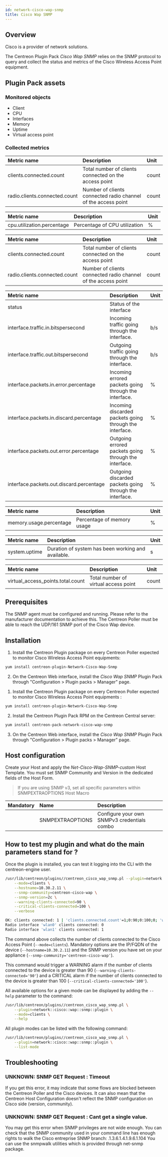 ```yaml
---
id: network-cisco-wap-snmp
title: Cisco Wap SNMP
---
```


## Overview

Cisco is a provider of network solutions.

The Centreon Plugin Pack _Cisco Wap SNMP_ relies on the SNMP protocol to query and collect the status and metrics of the Cisco Wireless Access Point equipment.

## Plugin Pack assets

### Monitored objects

- Client
- CPU
- Interfaces
- Memory
- Uptime
- Virtual access point

### Collected metrics

<!--DOCUSAURUS_CODE_TABS-->

<!--Clients-->

| Metric name                   | Description                                                   | Unit  |
| :---------------------------- | :------------------------------------------------------------ | :---- |
| clients.connected.count       | Total number of clients connected on the access point         | count |
| radio.clients.connected.count | Number of clients connected radio channel of the access point | count |

<!--CPU-->

| Metric name                | Description                   | Unit |
| :------------------------- | :---------------------------- | :--- |
| cpu.utilization.percentage | Percentage of CPU utilization | %    |

<!--Clients-->

| Metric name                   | Description                                                   | Unit  |
| :---------------------------- | :------------------------------------------------------------ | :---- |
| clients.connected.count       | Total number of clients connected on the access point         | count |
| radio.clients.connected.count | Number of clients connected radio channel of the access point | count |

<!--Interfaces-->

| Metric name                              | Description                                             | Unit |
| :--------------------------------------- | :------------------------------------------------------ | :--- |
| status                                   | Status of the interface                                 |      |
| interface.traffic.in.bitspersecond       | Incoming traffic going through the interface.           | b/s  |
| interface.traffic.out.bitspersecond      | Outgoing traffic going through the interface.           | b/s  |
| interface.packets.in.error.percentage    | Incoming errored packets going through the interface.   | %    |
| interface.packets.in.discard.percentage  | Incoming discarded packets going through the interface. | %    |
| interface.packets.out.error.percentage   | Outgoing errored packets going through the interface.   | %    |
| interface.packets.out.discard.percentage | Outgoing discarded packets going through the interface. | %    |

<!--Memory-->

| Metric name             | Description                | Unit |
| :---------------------- | :------------------------- | :--- |
| memory.usage.percentage | Percentage of memory usage | %    |

<!--Uptime-->

| Metric name   | Description                                        | Unit |
| :------------ | :------------------------------------------------- | :--- |
| system.uptime | Duration of system has been working and available. | s    |

<!--Virual Access Point-->

| Metric name                       | Description                          | Unit  |
| :-------------------------------- | :----------------------------------- | :---- |
| virtual_access_points.total.count | Total number of virtual access point | count |

<!--END_DOCUSAURUS_CODE_TABS-->

## Prerequisites

The SNMP agent must be configured and running. Please refer to the manufacturer documentation to achieve this.
The Centreon Poller must be able to reach the UDP/161 SNMP port of the Cisco Wap device.

## Installation

<!--DOCUSAURUS_CODE_TABS-->

<!--Online IMP Licence & IT-100 Editions-->

1. Install the Centreon Plugin package on every Centreon Poller expected to monitor Cisco Wireless Access Point equipments:

```bash
yum install centreon-plugin-Network-Cisco-Wap-Snmp
```

2. On the Centreon Web interface, install the _Cisco Wap SNMP_ Plugin Pack through "Configuration > Plugin packs > Manager" page.

<!--Offline IMP License-->

1. Install the Centreon Plugin package on every Centreon Poller expected to monitor Cisco Wireless Access Point equipments :

```bash
yum install centreon-plugin-Network-Cisco-Wap-Snmp
```

2. Install the Centreon Plugin Pack RPM on the Centreon Central server:

```bash
yum install centreon-pack-network-cisco-wap-snmp
```

3. On the Centreon Web interface, install the _Cisco Wap SNMP_ Plugin Pack through "Configuration > Plugin packs > Manager" page.

<!--END_DOCUSAURUS_CODE_TABS-->

## Host configuration

Create your Host and apply the _Net-Cisco-Wap-SNMP-custom_ Host Template. You must set SNMP Community and Version in the dedicated fields of the Host Form.

> If you are using SNMP v3, set all specific parameters within SNMPEXTRAOPTIONS Host Macro

| Mandatory | Name             | Description                                 |
| :-------- | :--------------- | :------------------------------------------ |
|           | SNMPEXTRAOPTIONS | Configure your own SNMPv3 credentials combo |

## How to test my plugin and what do the main parameters stand for ?

Once the plugin is installed, you can test it logging into the CLI with the centreon-engine user.

```bash
/usr/lib/centreon/plugins//centreon_cisco_wap_snmp.pl --plugin=network::cisco::wap::snmp::plugin \
	--mode=clients \
	--hostname=10.30.2.11 \
	--snmp-community=centreon-cisco-wap \
	--snmp-version=2c \
	--warning-clients-connected=90 \
	--critical-clients-connected=100 \
	--verbose

OK: clients connected: 1 | 'clients.connected.count'=1;0:90;0:100;0; 'wlan0#radio.clients.connected.count'=0;;;0; 'wlan1#radio.clients.connected.count'=1;;;0;
Radio interface 'wlan0' clients connected: 0
Radio interface 'wlan1' clients connected: 1
```

The command above collects the number of clients connected to the Cisco Access Point (`--mode=clients`). Mandatory options are the IP/FQDN of the device
(`--hostname=10.30.2.11`) and the SNMP version you have set on your appliance (`--snmp-community='centreon-cisco-wap'`).

This command would trigger a WARNING alarm if the number of clients connected to the device is greater than 90 (`--warning-clients-connected='90'`) and
a CRITICAL alarm if the number of clients connected to the device is greater than 100 (`--critical-clients-connected='100'`).

All available options for a given mode can be displayed by adding the `--help` parameter to the command:

```bash
/usr/lib/centreon/plugins//centreon_cisco_wap_snmp.pl \
	--plugin=network::cisco::wap::snmp::plugin \
	--mode=clients \
	--help
```

All plugin modes can be listed with the following command:

```bash
/usr/lib/centreon/plugins//centreon_cisco_wap_snmp.pl \
	--plugin=network::cisco::wap::snmp::plugin \
	--list-mode
```

## Troubleshooting

### UNKNOWN: SNMP GET Request : Timeout

If you get this error, it may indicate that some flows are blocked between the Centreon Poller and the Cisco devices.
It can also mean that the Centreon Host Configuration doesn't reflect the SNMP configuration on Cisco side (version, community).

### UNKNOWN: SNMP GET Request : Cant get a single value.

You may get this error when SNMP privileges are not wide enough. You can check that the SNMP community used in your command line has enough rights to walk the Cisco entreprise SNMP branch: .1.3.6.1.4.1.9.6.1.104
You can use the snmpwalk utilities which is provided through net-snmp package.
